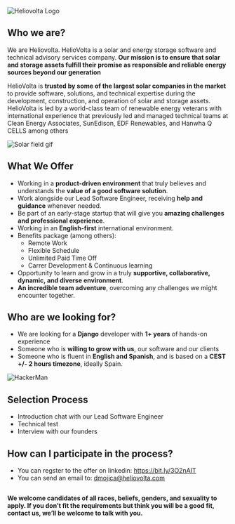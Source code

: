 
 ![Heliovolta Logo](https://images.squarespace-cdn.com/content/v1/5f3cb8a892fae04a629a6cce/c6527a95-2f42-4f49-a55a-f9b38d2b9a50/brandmark-design+%2821%29.png) 



## Who we are?

We are Heliovolta. HelioVolta is a solar and energy storage software and technical advisory services company. **Our mission is to ensure that solar and storage assets fulfill their promise as responsible and reliable energy sources beyond our generation**

 HelioVolta is **trusted by some of the largest solar companies in the market** to provide software, solutions, and technical expertise during the development, construction, and operation of solar and storage assets. HelioVolta is led by a world-class team of renewable energy veterans with international experience that previously led and managed technical teams at Clean Energy Associates, SunEdison, EDF Renewables, and Hanwha Q CELLS among others
 
 ![Solar field gif](https://media3.giphy.com/media/dOrKc4pASvkZfdu5uz/giphy.gif?cid=ecf05e47t8kdv1n59i9kdjng66wlxxqrdyktpk2k392lqssf&rid=giphy.gif&ct=g)

## What We Offer
-  Working in a **product-driven environment** that truly believes and understands the **value of a good software solution**. 
- Work alongside our Lead Software Engineer, receiving **help and guidance** whenever needed. 
- Be part of an early-stage startup that will give you **amazing challenges and professional experience**. 
-  Working in an **English-first** international environment. 
- Benefits package (among others):
	- Remote Work
	- Flexible Schedule
	- Unlimited Paid Time Off 
	- Carrer Development & Continuous learning
- Opportunity to learn and grow in a truly **supportive, collaborative, dynamic, and diverse environment**. 
- **An incredible team adventure**, overcoming any challenges we might encounter together.

## Who are we looking for?
- We are looking for a **Django** developer with **1+ years** of hands-on experience
- Someone who is **willing to grow with us**, our software and our clients
- Someone who is fluent in **English and Spanish**, and is based on a **CEST +/- 2 hours timezone**, ideally Spain.

![HackerMan](https://media.giphy.com/media/26tPnAAJxXTvpLwJy/giphy.gif)

## Selection Process

-   Introduction chat with our Lead Software Engineer
-   Technical test
-   Interview with our founders


## How can I participate in the process?
- You can regster to the offer on linkedin: https://bit.ly/3O2nAIT
- You can send an email to: dmojica@heliovolta.com


## 

**We welcome candidates of all races, beliefs, genders, and sexuality to apply. If you don’t fit the requirements but think you will be a good fit, contact us, we’ll be welcome to talk with you.**
